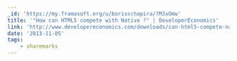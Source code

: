 ```yaml
---
_id: 'https://my.framasoft.org/u/borisschapira/?MJxOmw'
title: '"How can HTML5 compete with Native ?" | DeveloperEconomics'
link: 'http://www.developereconomics.com/downloads/can-html5-compete-native/'
date: '2013-11-05'
tags:
    - sharemarks
---
```


<div class="markdown"><p></p></div>

